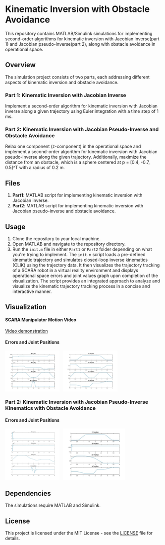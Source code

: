 # Kinematic Inversion with Obstacle Avoidance

This repository contains MATLAB/Simulink simulations for implementing second-order algorithms for kinematic inversion with Jacobian inverse(part 1) and Jacobian pseudo-inverse(part 2), along with obstacle avoidance in operational space.

## Overview

The simulation project consists of two parts, each addressing different aspects of kinematic inversion and obstacle avoidance.

### Part 1: Kinematic Inversion with Jacobian Inverse

Implement a second-order algorithm for kinematic inversion with Jacobian inverse along a given trajectory using Euler integration with a time step of 1 ms.

### Part 2: Kinematic Inversion with Jacobian Pseudo-Inverse and Obstacle Avoidance

Relax one component (z-component) in the operational space and implement a second-order algorithm for kinematic inversion with Jacobian pseudo-inverse along the given trajectory. Additionally, maximize the distance from an obstacle, which is a sphere centered at p = [0.4, -0.7, 0.5]^T with a radius of 0.2 m.

## Files

1. **Part1**: MATLAB script for implementing kinematic inversion with Jacobian inverse.
2. **Part2**: MATLAB script for implementing kinematic inversion with Jacobian pseudo-inverse and obstacle avoidance.

## Usage

1. Clone the repository to your local machine.
2. Open MATLAB and navigate to the repository directory.
3. Run the `init.m` file in either `Part1` or `Part2` folder depending on what you're trying to implement.
   The `init.m` script loads a pre-defined kinematic trajectory and simulates closed-loop inverse kinematics (CLIK) using the trajectory data. It then visualizes the trajectory tracking of a SCARA robot in a virtual reality environment and displays operational space errors and joint values graph upon completion of the visualization. The script provides an integrated approach to analyze and visualize the kinematic trajectory tracking process in a concise and interactive manner. 
   
## Visualization

#### SCARA Manipulator Motion Video
[Video demonstration](https://github.com/Amenephous/Kinematic-Inversion_SCARA/assets/48127920/128061cc-653a-476e-8ad1-a8d4ad30c890)

#### Errors and Joint Positions
<div style="display: flex;">
    <img src="https://raw.githubusercontent.com/Amenephous/Kinematic-Inversion_SCARA/main/part1/Findings/Error.jpg" style="width: 35%; margin-right: 10px;">
    <img src="https://raw.githubusercontent.com/Amenephous/Kinematic-Inversion_SCARA/main/part1/Findings/Joint positions.jpg" style="width: 35%;">
</div>

### Part 2: Kinematic Inversion with Jacobian Pseudo-Inverse Kinematics with Obstacle Avoidance

#### Errors and Joint Positions
<div style="display: flex;">
    <img src="https://raw.githubusercontent.com/Amenephous/Kinematic-Inversion_SCARA/main/part2/Findings/Errors.jpg" style="width: 35%; margin-right: 10px;">
    <img src="https://raw.githubusercontent.com/Amenephous/Kinematic-Inversion_SCARA/main/part2/Findings/Joint positions.jpg" style="width: 40%;">
</div>





## Dependencies

The simulations require MATLAB and Simulink.

## License

This project is licensed under the MIT License - see the [LICENSE](LICENSE) file for details.

